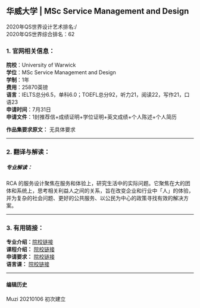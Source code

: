 ## 华威大学 | MSc Service Management and Design

2020年QS世界设计艺术排名:/  
2020年QS世界综合排名：62  

### 1. 官网相关信息：

**院校**：University of Warwick  
**学位**：MSc Service Management and Design  
**学制**：1年  
**费用**：25870英镑  
**语言**：IELTS总分6.5，单科6.0；TOEFL总分92，听力21，阅读22，写作21，口语23  
**申请时间**：7月31日  
**申请文件**：1封推荐信+成绩证明+学位证明+英文成绩+个人陈述+个人简历  

**作品集要求原文：** 无具体要求  

---

### 2. 翻译与解读：

##### 专业解读：
RCA 的服务设计聚焦在服务和体验上，研究生活中的实际问题。它聚焦在大的团体和系统上，思考相关利益人之间的关系，旨在改变企业和行业中「人」的体验，并为复杂的社会问题、更好的公共服务、以公民为中心的政策寻找有效的解决方案。


---


### 3. 有用链接：

**专业介绍：**[院校链接](https://warwick.ac.uk/fac/sci/wmg/education/wmgmasters/courses/masters_services_management_design)  
**课程介绍：** [院校链接](https://warwick.ac.uk/fac/sci/wmg/education/wmgmasters/structure/modules)  
**申请要求：** [院校链接](https://warwick.ac.uk/fac/sci/wmg/education/wmgmasters/entry/)  
**语言课：** [院校链接](https://warwick.ac.uk/fac/soc/al/study/learn-english/pre-sessional/course-details/)


---


#### 编辑历史
Muzi 20210106 初次建立
